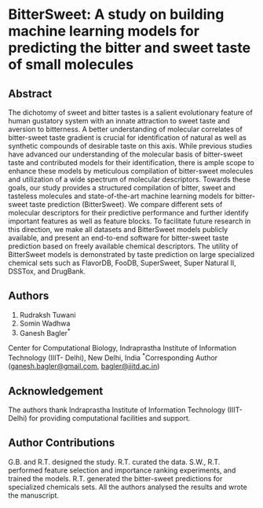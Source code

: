 # BitterSweet: A study on building machine learning models for predicting the bitter and sweet taste of small molecules

## Abstract
The dichotomy of sweet and bitter tastes is a salient evolutionary feature of human gustatory system with an innate attraction to sweet taste and aversion to bitterness. A better understanding of molecular correlates of bitter-sweet taste gradient is crucial for identification of natural as well as synthetic compounds of desirable taste on this axis. While previous studies have advanced our understanding of the molecular basis of bitter-sweet taste and contributed models for their identification, there is ample scope to enhance these models by meticulous compilation of bitter-sweet molecules and utilization of a wide spectrum of molecular descriptors. Towards these goals, our study provides a structured compilation of bitter, sweet and tasteless molecules and state-of-the-art machine learning models for bitter-sweet taste prediction (BitterSweet). We compare different sets of molecular descriptors for their predictive performance and further identify important features as well as feature blocks.  To facilitate future research in this direction, we make all datasets and BitterSweet models publicly available, and present an end-to-end software for bitter-sweet taste prediction based on freely available chemical descriptors. The utility of BitterSweet models is demonstrated by taste prediction on large specialized chemical sets such as FlavorDB, FooDB, SuperSweet, Super Natural II, DSSTox, and DrugBank. 

## Authors
1. Rudraksh Tuwani
2. Somin Wadhwa
3. Ganesh Bagler<sup>*</sup>

Center for Computational Biology, Indraprastha Institute of Information Technology (IIIT-
Delhi), New Delhi, India
<sup>*</sup>Corresponding Author (ganesh.bagler@gmail.com, bagler@iiitd.ac.in)

## Acknowledgement
The authors thank Indraprastha Institute of Information Technology (IIIT-Delhi) for providing computational facilities and support. 

## Author Contributions
G.B. and R.T. designed the study. R.T. curated the data. S.W., R.T. performed feature selection and importance ranking experiments, and trained the models. R.T. generated the bitter-sweet predictions for specialized chemicals sets. All the authors analysed the results and wrote the manuscript.  
